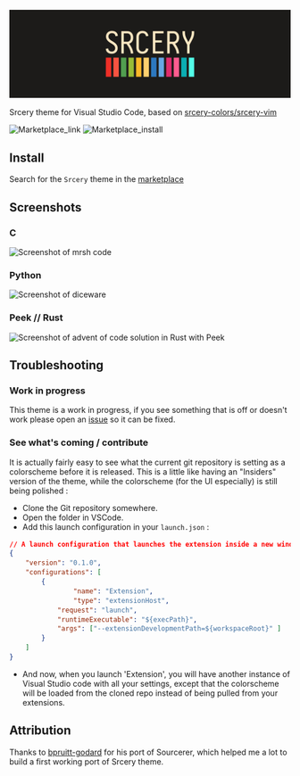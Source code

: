 ![logo](assets/title.png)

Srcery theme for Visual Studio Code, based on
[srcery-colors/srcery-vim](https://github.com/srcery-colors/srcery-vim)

![Marketplace_link](https://vsmarketplacebadge.apphb.com/version-short/srcery-colors.srcery-colors.svg)
![Marketplace_install](https://vsmarketplacebadge.apphb.com/installs-short/srcery-colors.srcery-colors.svg)

## Install

Search for the `Srcery` theme in the
[marketplace](https://marketplace.visualstudio.com/items?itemName=srcery-colors.srcery-colors)


## Screenshots

### C

![Screenshot of mrsh code](assets/screenshot_mrsh_c.png)

### Python

![Screenshot of diceware](assets/screenshot_diceware_py.png)

### Peek // Rust

![Screenshot of advent of code solution in Rust with Peek](assets/screenshot_advent_peek_rust.png)

## Troubleshooting

### Work in progress
This theme is a work in progress, if you see something that is off or
doesn't work please open an [issue](https://github.com/srcery-colors/srcery-vscode/issues/new) so it can be fixed.

### See what's coming / contribute
It is actually fairly easy to see what the current git repository is setting as a colorscheme before it is released.
This is a little like having an "Insiders" version of the theme, while the colorscheme (for the UI especially) is
still being polished :

- Clone the Git repository somewhere.
- Open the folder in VSCode.
- Add this launch configuration in your `launch.json` :
```json
// A launch configuration that launches the extension inside a new window
{
    "version": "0.1.0",
    "configurations": [
        {
                "name": "Extension",
                "type": "extensionHost",
            "request": "launch",
            "runtimeExecutable": "${execPath}",
            "args": ["--extensionDevelopmentPath=${workspaceRoot}" ]
        }
    ]
}
```
- And now, when you launch 'Extension', you will have another instance of Visual Studio code with all your settings,
except that the colorscheme will be loaded from the cloned repo instead of being pulled from your extensions.


## Attribution

Thanks to [bpruitt-godard](https://github.com/bpruitt-goddard/vscode-sourcerer) for his port of Sourcerer, which
helped me a lot to build a first working port of Srcery theme.
